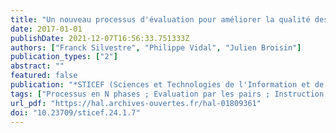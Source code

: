 ```yaml
---
title: "Un nouveau processus d'évaluation pour améliorer la qualité des feedbacks dans les tests en ligne"
date: 2017-01-01
publishDate: 2021-12-07T16:56:33.751333Z
authors: ["Franck Silvestre", "Philippe Vidal", "Julien Broisin"]
publication_types: ["2"]
abstract: ""
featured: false
publication: "*STICEF (Sciences et Technologies de l'Information et de la Communication pour l'Éducation et la Formation)*"
tags: ["Processus en N phases ; Evaluation par les pairs ; Instruction par les pairs ; Tests informatisés ; Questions interactives ; Feedback"]
url_pdf: "https://hal.archives-ouvertes.fr/hal-01809361"
doi: "10.23709/sticef.24.1.7"
---
```


